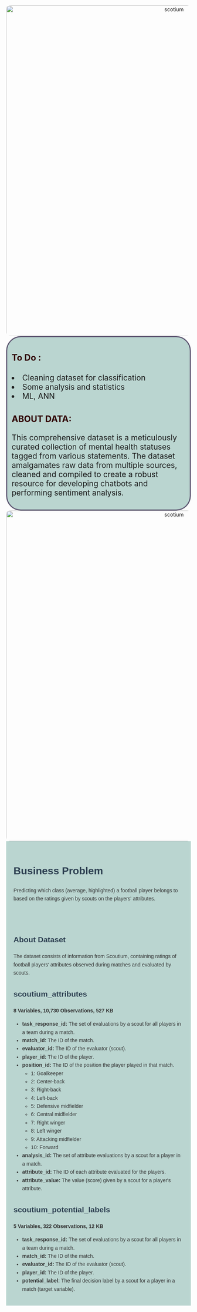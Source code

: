 <div style="border-radius: 10px; overflow: hidden; text-align: center;">
    <img src="https://www.girisimhaber.com/uploads/image/post/_diger201807/Scoutium.jpg" alt="scotium" width="900"></div>

<div style="border-radius: 40px; border: #5E5772 solid; padding: 12px; background-color: #0654; font-size: 150%; text-align: left;">
    
<h4 align="left"><font color='#30000' size=5%>To Do :</font></h4>
    
<li> Cleaning dataset for classification</li>
    
<li> Some analysis and statistics</li>
    
<li> ML, ANN
    
    

<h3 align="left"><font color='#300000' size=5%>ABOUT DATA:</font></h3>

This comprehensive dataset is a meticulously curated collection of mental health statuses tagged from various statements. The dataset amalgamates raw data from multiple sources, cleaned and compiled to create a robust resource for developing chatbots and performing sentiment analysis.
</div>
<div style="border-radius: 10px; overflow: hidden; text-align: center;">
    <img src="https://i.ytimg.com/vi/GCKuxyKAbVc/maxresdefault.jpg" alt="scotium" width="900"></div>


<div style="font-family: Arial, sans-serif; line-height: 1.6; background-color: #0654; color: #333; padding: 20px;">

<h1 style="color: #2c3e50;">Business Problem</h1>
<p>Predicting which class (average, highlighted) a football player belongs to based on the ratings given by scouts on the players' attributes.</p> 
</div>

<div style="font-family: Arial, sans-serif; line-height: 1.6; background-color: #0654; color: #333; padding: 20px;">
<h2 style="color: #2c3e50;">About Dataset</h2>
<p>The dataset consists of information from Scoutium, containing ratings of football players' attributes observed during matches and evaluated by scouts.</p>

<h2 style="color: #2c3e50;">scoutium_attributes</h2>
<p><strong>8 Variables, 10,730 Observations, 527 KB</strong></p>
<ul>
<li><strong>task_response_id:</strong> The set of evaluations by a scout for all players in a team during a match.</li>
<li><strong>match_id:</strong> The ID of the match.</li>
<li><strong>evaluator_id:</strong> The ID of the evaluator (scout).</li>
<li><strong>player_id:</strong> The ID of the player.</li>
<li><strong>position_id:</strong> The ID of the position the player played in that match.
<ul>
<li>1: Goalkeeper</li>
<li>2: Center-back</li>
<li>3: Right-back</li>
<li>4: Left-back</li>
<li>5: Defensive midfielder</li>
<li>6: Central midfielder</li>
<li>7: Right winger</li>
<li>8: Left winger</li>
<li>9: Attacking midfielder</li>
<li>10: Forward</li>
</ul>
</li>
<li><strong>analysis_id:</strong> The set of attribute evaluations by a scout for a player in a match.</li>
<li><strong>attribute_id:</strong> The ID of each attribute evaluated for the players.</li>
<li><strong>attribute_value:</strong> The value (score) given by a scout for a player's attribute.</li>
</ul>

<h2 style="color: #2c3e50;">scoutium_potential_labels</h2>
<p><strong>5 Variables, 322 Observations, 12 KB</strong></p>
<ul>
<li><strong>task_response_id:</strong> The set of evaluations by a scout for all players in a team during a match.</li>
<li><strong>match_id:</strong> The ID of the match.</li>
<li><strong>evaluator_id:</strong> The ID of the evaluator (scout).</li>
<li><strong>player_id:</strong> The ID of the player.</li>
<li><strong>potential_label:</strong> The final decision label by a scout for a player in a match (target variable).</li>
</ul>

</div>
